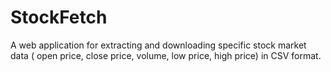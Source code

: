 # StockFetch
A web application for extracting and downloading specific stock market data ( open price, close price, volume, low price, high price) in CSV format.
